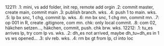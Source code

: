 12211:
.1: mini, vs add folder, init rep, remote add orgin
.2: commit master, create main, commit main
.3: publish branch. wks.
.4: push 1 to main. wks.
.5: lp bx snc, 1 chg, commit lp. wks.
.6: mn bx snc, 1 chg mn, commit mn.
.7: op 001 in R, create .gitignore, com mn. chk: only local commit.
.8: com 02, häkchen setzen..., häkchen, commit, push. chk brw. wks.
12212:
.1: tu_es arrives lp, try com lp vs. wks.
.2: dh_es not arrived, maybe dh_tu+dh_es in 1 vs ws opened...
.3: slv reb. wks.
.4: rm bx gt from lp, cl into loc
